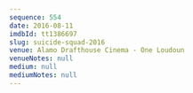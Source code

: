 ```yaml
---
sequence: 554
date: 2016-08-11
imdbId: tt1386697
slug: suicide-squad-2016
venue: Alamo Drafthouse Cinema - One Loudoun
venueNotes: null
medium: null
mediumNotes: null
---
```

